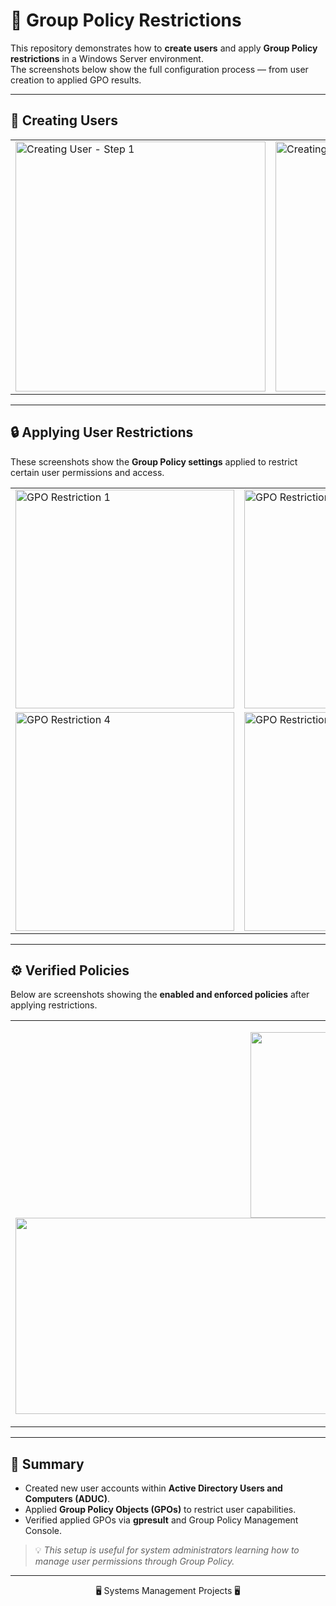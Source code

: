 # 🧭 Group Policy Restrictions

This repository demonstrates how to **create users** and apply **Group Policy restrictions** in a Windows Server environment.  
The screenshots below show the full configuration process — from user creation to applied GPO results.

---

## 👤 Creating Users

<table>
  <tr>
    <td><img width="400" alt="Creating User - Step 1" src="https://github.com/user-attachments/assets/bfb7c023-be7b-40ca-a755-046ca8671634" /></td>
    <td><img width="400" alt="Creating User - Step 2" src="https://github.com/user-attachments/assets/443e9acb-cd6a-4682-8589-3e565380b893" /></td>
    <td><img width="400" alt="Creating User - Step 3" src="https://github.com/user-attachments/assets/b2db6564-abc6-436d-9a18-40eb1cad211d" /></td>
  </tr>
</table>

---

## 🔒 Applying User Restrictions

These screenshots show the **Group Policy settings** applied to restrict certain user permissions and access.

<table>
  <tr>
    <td><img width="350" alt="GPO Restriction 1" src="https://github.com/user-attachments/assets/89464fd9-4747-4782-aa18-b671634c46e6" /></td>
    <td><img width="350" alt="GPO Restriction 2" src="https://github.com/user-attachments/assets/68210f94-614e-4fbd-93db-accd545291ac" /></td>
    <td><img width="350" alt="GPO Restriction 3" src="https://github.com/user-attachments/assets/2f5f4cdf-7048-4fd3-90b4-992e41ea8bbe" /></td>
  </tr>
  <tr>
    <td><img width="350" alt="GPO Restriction 4" src="https://github.com/user-attachments/assets/44296e2d-1097-4543-8fdc-a3a638c246ca" /></td>
    <td><img width="350" alt="GPO Restriction 5" src="https://github.com/user-attachments/assets/cf505ddb-afb4-42e8-ba7b-1c938ab3b03b" /></td>
    <td><img width="400" height="248" alt="GPO Restriction 6" src="https://github.com/user-attachments/assets/a7e9ae75-18b5-4eb5-a4d8-2fe9818e8c28" /></td>
  </tr>
</table>

---

## ⚙️ Verified Policies

Below are screenshots showing the **enabled and enforced policies** after applying restrictions.

<table>
    <tr>
        <td>
        <p align="center">
  <img width="457" height="297" alt="Enabled Policy 1" src="https://github.com/user-attachments/assets/bf3d3832-d8a7-49be-9de1-d72fb94b9130" />
  <br>
  <img width="1209" height="314" alt="Enabled Policy 2" src="https://github.com/user-attachments/assets/4527d6b0-a557-48b7-85c0-a2ea1983a0c1" />
</p>    
        </td>
    </tr>
</table>

---

## 🧩 Summary

- Created new user accounts within **Active Directory Users and Computers (ADUC)**.  
- Applied **Group Policy Objects (GPOs)** to restrict user capabilities.  
- Verified applied GPOs via **gpresult** and Group Policy Management Console.  

> 💡 *This setup is useful for system administrators learning how to manage user permissions through Group Policy.*

---
<div align="center"> 🖥️ Systems Management Projects 🖥️
</div>
